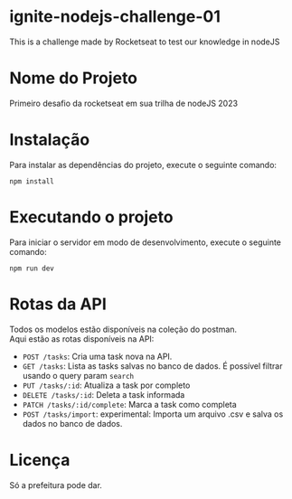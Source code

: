 # ignite-nodejs-challenge-01
This is a challenge made by Rocketseat to test our knowledge in nodeJS

# Nome do Projeto  
Primeiro desafio da rocketseat em sua trilha de nodeJS 2023
# Instalação  
Para instalar as dependências do projeto, execute o seguinte comando:

```npm install```

# Executando o projeto  
Para iniciar o servidor em modo de desenvolvimento, execute o seguinte comando:

```npm run dev```

# Rotas da API
Todos os modelos estão disponíveis na coleção do postman.  
Aqui estão as rotas disponíveis na API:

- `POST /tasks`: Cria uma task nova na API. 
- `GET /tasks`: Lista as tasks salvas no banco de dados. É possível filtrar usando o query param `search`
- `PUT /tasks/:id`: Atualiza a task por completo
- `DELETE /tasks/:id`: Deleta a task informada
- `PATCH /tasks/:id/complete`: Marca a task como completa
- `POST /tasks/import`: experimental: Importa um arquivo .csv e salva os dados no banco de dados.


# Licença
Só a prefeitura pode dar. 